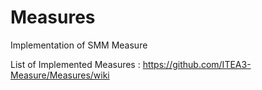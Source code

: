 # Measures

Implementation of SMM Measure 

List of Implemented Measures :
https://github.com/ITEA3-Measure/Measures/wiki
